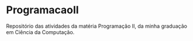 # ProgramacaoII
Repositório das atividades da matéria Programação II, da minha graduação em Ciência da Computação.
